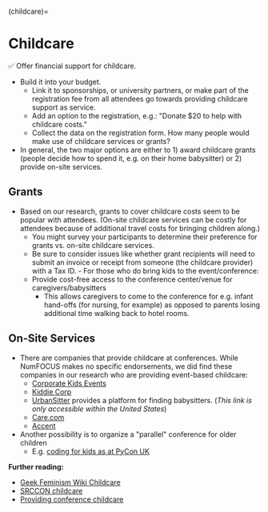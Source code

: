 ```{tags} Parents-and-Carers, Participant-Diversity, Scholarships
```

(childcare)=
# Childcare

✅ Offer financial support for childcare.
 - Build it into your budget. 
   - Link it to sponsorships, or university partners, or make part of the registration fee from all attendees go towards providing childcare support as service. 
    - Add an option to the registration, e.g.: &quot;Donate $20 to help with childcare costs.&quot;
    - Collect the data on the registration form. How many people would make use of childcare services or grants?
  - In general, the two major options are either to 1) award childcare grants (people decide how to spend it, e.g. on their home babysitter) or 2) provide on-site services.

## Grants 

   - Based on our research, grants to cover childcare costs seem to be popular with attendees. (On-site childcare services can be costly for attendees because of additional travel costs for bringing children along.) 
      - You might survey your participants to determine their preference for grants vs. on-site childcare services.
      - Be sure to consider issues like whether grant recipients will need to submit an invoice or receipt from someone (the childcare provider) with a Tax ID.
    - For those who do bring kids to the event/conference:
       - Provide cost-free access to the conference center/venue for caregivers/babysitters
          - This allows caregivers to come to the conference for e.g. infant hand-offs (for nursing, for example) as opposed to parents losing additional time walking back to hotel rooms.
      
## On-Site Services
 
- There are companies that provide childcare at conferences. While NumFOCUS makes no specific endorsements, we did find these companies in our research who are providing event-based childcare:
   - [Corporate Kids Events](https://conferencechildcare.com/)
   - [Kiddie Corp](http://www.kiddiecorp.com/)
   - [UrbanSitter](https://www.urbansitter.com/) provides a platform for finding babysitters. (*This link is only accessible within the United States*)
   - [Care.com](https://www.care.com/)
   - [Accent](http://www.accentoca.com/)
- Another possibility is to organize a &quot;parallel&quot; conference for older children
  - E.g. [coding for kids as at PyCon UK](http://2017.pyconuk.org/education/)

**Further reading:**

- [Geek Feminism Wiki Childcare](http://geekfeminism.wikia.com/wiki/Childcare)
- [SRCCON childcare](https://web.archive.org/web/20160810112024/http://srccon.org/childcare)
- [Providing conference childcare](https://adacamp.org/adacamp-toolkit/childcare/)

